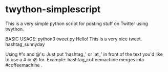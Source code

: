 # twython-simplescript
This is a very simple python script for posting stuff on Twitter using twython.

BASIC USAGE: python3 tweet.py Hello! This is a very nice tweet. hashtag_sunnyday

Using #'s and @'s: Just put 'hashtag_' or 'at_' in front of the text you'd like to use a # or @ for. Example: hashtag_coffeemachine merges into #coffeemachine .
